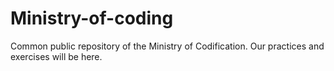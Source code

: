 # Ministry-of-coding
Common public repository of the Ministry of Codification. Our practices and exercises will be here.
